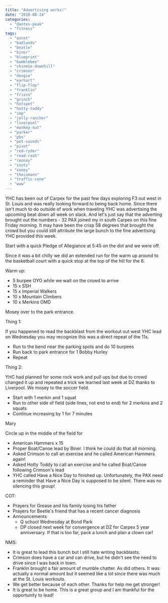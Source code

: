 ```yaml
---
title: "Advertising works!"
date: "2018-08-24"
categories: 
  - "dantes-peak"
  - "fitness"
tags: 
  - "ascot"
  - "badlands"
  - "beatle"
  - "biner"
  - "blueprint"
  - "bumblebee"
  - "chinese-downhill"
  - "crimson"
  - "doogie"
  - "earhart"
  - "flip-flop"
  - "franklin"
  - "frisco"
  - "grinch"
  - "hotspot"
  - "hotty-toddy"
  - "imp"
  - "jolly-rancher"
  - "liverpool"
  - "monkey-nut"
  - "parker"
  - "pbx"
  - "pet-sounds"
  - "pivot"
  - "red-ryder"
  - "road-rash"
  - "rooney"
  - "snots"
  - "sooey"
  - "theismann"
  - "traffic-cone"
  - "www"
---
```


YHC has been out of Carpex for the past few days exploring F3 out west in St. Louis and was really looking forward to being back home. Since there isn't much to do outside of work when traveling YHC was advertising the upcoming beat down all week on slack. And let's just say that the adverting brought out the numbers - 32 PAX joined my in south Carpex on this fine Friday morning. It may have been the crisp 58 degrees that brought the crowd but you could still attribute the large bunch to the fine advertising YHC provided this week.

Start with a quick Pledge of Allegiance at 5:45 on the dot and we were off.

Since it was a bit chilly we did an extended run for the warm up around to the basketball court with a quick stop at the top of the hill for the 6.

Warm up:

- 5 burpee OYO while we wait on the crowd to arrive
- 15 x SSH
- 15 x Imperial Walkers
- 10 x Mountain Climbers
- 10 x Merkins OMD

Mosey over to the park entrance.

Thing 1:

If you happened to read the backblast from the workout out west YHC lead on Wednesday you may recognize this was a direct repeat of the 11s.

- Run to the bend near the parking spots and do 10 burpees
- Run back to park entrance for 1 Bobby Hurley
- Repeat

Thing 2:

YHC had planned for some rock work and pull ups but due to crowd changed it up and repeated a trick we learned last week at DZ thanks to Liverpool. We mosey to the soccer field.

- Start with 1 merkin and 1 squat
- Run to other side of field (side lines, not end to end) for 2 merkins and 2 squats
- Continue increasing by 1 for 7 minutes

Mary

Circle up in the middle of the field for

- American Hammers x 15
- Proper Boat/Canoe lead by Biner. I think he could do that all morning.
- Asked Crimson to call an exercise and he called American Hammers again!
- Asked Hotty Toddy to call an exercise and he called Boat/Canoe following Crimson's lead
- YHC called Have a Nice Day to finished up. Unfortunately, the PAX need a reminder that Have a Nice Day is supposed to be silent. There was no silencing this group!

COT:

- Prayers for Grease and his family losing his father
- Prayers for Beetle's friend that has a recent cancer diagnosis
- Announcements
    - Q school Wednesday at Bond Park
    - DP closed next week for convergence at DZ for Carpex 5 year anniversary. If that is too far, pack a lunch and plan a clown car!

NMS:

- It is great to lead this bunch but I still hate writing backblasts.
- Crimson does have a car and can drive, but he didn't see the need to drive since I was back in town.
- Franklin brought a fair amount of mumble chatter. As did others. It was actually a normal amount but it seemed like a lot since there was much at the St. Louis workouts.
- We get better because of each other. Thanks for help me get stronger!
- It is great to be home. This is a great group and I am thankful for the opportunity to lead!
